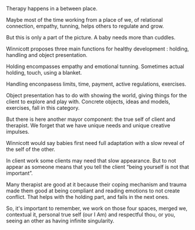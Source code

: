Therapy happens in a between place. 

Maybe most of the time working from a place of we, of relational connection, empathy, tunning, helps others to regulate and grow.

But this is only a part of the picture. A baby needs more than cuddles. 

Winnicott proposes three main functions for healthy development : holding, handling and object presentation. 

Holding encompasses empathy and emotional tunning. Sometimes actual holding, touch, using a blanket.

Handling enconpasess limits, time, payment, active regulations, exercises.

Object presentation has to do with showing the world, giving things for the client to explore and play with. Concrete objects, ideas and models, exercises, fall in this category.

But there is here another mayor component: the true self of client and therapist. We forget that we have unique needs and unique creative impulses.

Winnicott would say babies first need full adaptation with a slow reveal of the self of the other.

In client work some clients may need that slow appearance. But to not appear as someone means that you tell the client “being yourself is not that important”.

Many therapist are good at it because their coping mechanism and trauma made them good at being compliant and reading emotions to not create conflict. That helps with the holding part, and fails in the next ones.

So, it's important to remember, we work on those four spaces, merged we, contextual it, personal true self (our I Am) and respectful thou, or you, seeing an other as having infinite singularity.